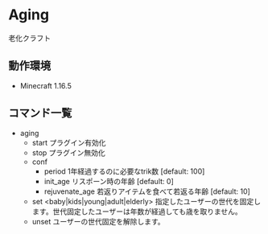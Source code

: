 # Aging
老化クラフト

## 動作環境
- Minecraft 1.16.5

## コマンド一覧
- aging
    - start
        プラグイン有効化
    - stop
        プラグイン無効化
    - conf
        - period <trik>
          1年経過するのに必要なtrik数 [default: 100]
        - init_age <age>
          リスポーン時の年齢 [default: 0]
        - rejuvenate_age <age>
          若返りアイテムを食べて若返る年齢 [default: 10]
    - set <baby|kids|young|adult|elderly> <playerName>
      指定したユーザーの世代を固定します。世代固定したユーザーは年数が経過しても歳を取りません。
    - unset <playerName>
      ユーザーの世代固定を解除します。
    